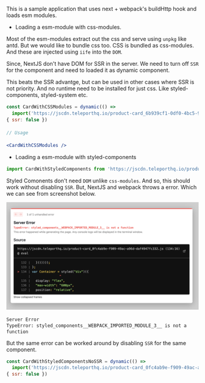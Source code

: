 This is a sample application that uses next + webpack's buildHttp hook and loads esm modules.

- Loading a esm-module with css-modules.

Most of the esm-modules extract out the css and serve using `unpkg` like antd. But we would like to bundle css too.
CSS is bundled as css-modules. And these are injected using `iife` into the `DOM`.

Since, NextJS don't have DOM for SSR in the server. We need to turn off `SSR` for the component and need to loaded it as 
dynamic component.

This beats the SSR advantge, but can be used in other cases where SSR is not priority. And no runtime need to be installed for just css.
Like styled-components, styled-system etc.

```jsx
const CardWithCSSModules = dynamic(() => 
  import('https://jscdn.teleporthq.io/product-card_6b939cf1-0df0-4bc5-997e-93c149109fc4.js'), 
{ ssr: false })

// Usage

<CardWithCSSModules />
```

- Loading a esm-module with styled-components

```jsx
import CardWithStyledComponents from 'https://jscdn.teleporthq.io/product-card_0fc4ab9e-f909-49ac-a96d-daf4947fc332.js'
```

Styled Comonents don't need `DOM` unlike `css-modules`. And so, this should work without disabling `SSR`.
But, NextJS and webpack throws a error. Which we can see from screenshot below.

<img src="https://raw.githubusercontent.com/JayaKrishnaNamburu/next-http-react/main/error.png" alt="error screen" />

```
Server Error
TypeError: styled_components__WEBPACK_IMPORTED_MODULE_3__ is not a function
```

But the same error can be worked around by disabling `SSR` for the same component.

```jsx
const CardWithStyledComponentsNoSSR = dynamic(() => 
  import('https://jscdn.teleporthq.io/product-card_0fc4ab9e-f909-49ac-a96d-daf4947fc332.js'), 
{ ssr: false })
```
